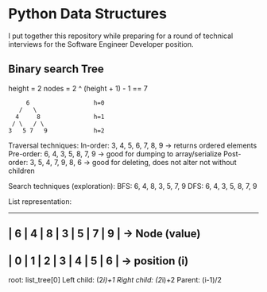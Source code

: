 Python Data Structures
======================

I put together this repository while preparing for a round of technical interviews
for the Software Engineer Developer position.


Binary search Tree
------------------

height = 2
nodes = 2 ^ (height + 1) - 1 == 7

         6                  h=0
       /   \
      4     8               h=1
     / \   / \
    3   5 7   9             h=2


Traversal techniques:
In-order:   3, 4, 5, 6, 7, 8, 9  -> returns ordered elements
Pre-order:  6, 4, 3, 5, 8, 7, 9  -> good for dumping to array/serialize
Post-order: 3, 5, 4, 7, 9, 8, 6  -> good for deleting, does not alter not without children


Search techniques (exploration):
BFS:        6, 4, 8, 3, 5, 7, 9
DFS:        6, 4, 3, 5, 8, 7, 9


List representation:
_____________________________
| 6 | 4 | 8 | 3 | 5 | 7 | 9 |   -> Node (value)
-----------------------------
| 0 | 1 | 2 | 3 | 4 | 5 | 6 |   -> position (i)
-----------------------------

root: list_tree[0]
Left child: (2*i)+1
Right child: (2*i)+2
Parent: (i-1)/2
